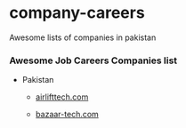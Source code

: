 # company-careers
Awesome lists of companies in pakistan

### Awesome Job Careers Companies list 



* Pakistan
    * [airlifttech.com](https://airlifttech.com/careers/)

     * [bazaar-tech.com](https://www.bazaar-tech.com/careers)

  

